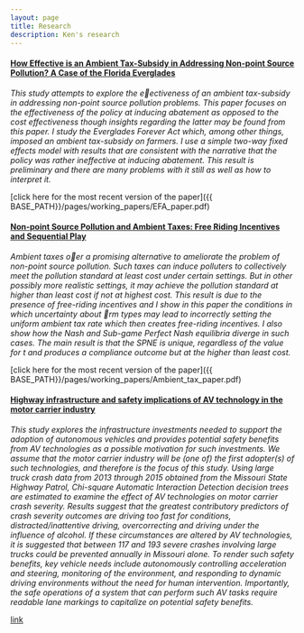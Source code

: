 ```yaml
---
layout: page
title: Research
description: Ken's research
---
```




#### <u>How Effective is an Ambient Tax-Subsidy in Addressing Non-point Source Pollution? A Case of the Florida Everglades</u>
*This study attempts to explore the eectiveness of an ambient tax-subsidy in addressing non-point source pollution problems. This paper focuses on the effectiveness of the policy at inducing abatement as opposed to the cost effectiveness though insights regarding the latter may be found from this paper. I study the Everglades Forever Act which, among other things, imposed an ambient tax-subsidy on farmers. I use a simple two-way fixed effects model with results that are consistent with the narrative that the policy was rather ineffective at inducing abatement. This result is preliminary and there are many problems with it still as well as how to interpret it.*

[click here for the most recent version of the paper]({{ BASE_PATH}}/pages/working_papers/EFA_paper.pdf)

#### <u>Non-point Source Pollution and Ambient Taxes: Free Riding Incentives and Sequential Play</u>
*Ambient taxes oer a promising alternative to ameliorate the problem of non-point source pollution. Such taxes can induce polluters to collectively meet the pollution standard at least cost under certain settings. But in other possibly more realistic settings, it may achieve the pollution standard at higher than least cost if not at highest cost. This result is due to the presence of free-riding incentives and I show in this paper the conditions in which uncertainty about rm types may lead to incorrectly setting the uniform ambient tax rate which then creates free-riding incentives. I also show how the Nash and Sub-game Perfect Nash equilibria diverge in such cases. The main result is that the SPNE is unique, regardless of the value for t and produces a compliance outcome but at the higher than least cost.*

[click here for the most recent version of the paper]({{ BASE_PATH}}/pages/working_papers/Ambient_tax_paper.pdf)

<!-- Note: this is how to write a comment in HTML. Everything in here won't show up on your webpage.-->

<!--
To increase the size of the title, use fewer # in front of the paper title.
To decrease the size of the title, use more #. 
To remove the italics, remove the * before and after the description
To remove the underline from the title, remove the <u> tags (<u> and </u>)
-->

#### <u>Highway infrastructure and safety implications of AV technology in the motor carrier industry</u>
*This study explores the infrastructure investments needed to support the adoption of autonomous vehicles and provides potential safety benefits from AV technologies as a possible motivation for such investments. We assume that the motor carrier industry will be (one of) the first adopter(s) of such technologies, and therefore is the focus of this study. Using large truck crash data from 2013 through 2015 obtained from the Missouri State Highway Patrol, Chi-square Automatic Interaction Detection decision trees are estimated to examine the effect of AV technologies on motor carrier crash severity. Results suggest that the greatest contributory predictors of crash severity outcomes are driving too fast for conditions, distracted/inattentive driving, overcorrecting and driving under the influence of alcohol. If these circumstances are altered by AV technologies, it is suggested that between 117 and 193 severe crashes involving large trucks could be prevented annually in Missouri alone. To render such safety benefits, key vehicle needs include autonomously controlling acceleration and steering, monitoring of the environment, and responding to dynamic driving environments without the need for human intervention. Importantly, the safe operations of a system that can perform such AV tasks require readable lane markings to capitalize on potential safety benefits.*

[link](https://www.sciencedirect.com/science/article/abs/pii/S0739885919302707)